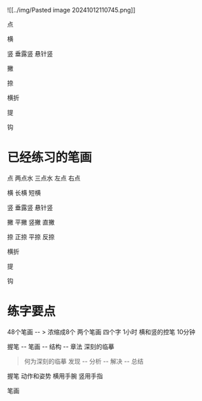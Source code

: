 
![[../img/Pasted image 20241012110745.png]]





点

横

竖    垂露竖  悬针竖

撇

捺

横折

提

钩



# 已经练习的笔画
点
两点水   三点水   左点  右点

横
长横  短横

竖
垂露竖  悬针竖

撇
平撇  竖撇  直撇

捺
正捺 平捺 反捺

横折

提

钩


# 练字要点
48个笔画 -- > 浓缩成8个
两个笔画  四个字  1小时
横和竖的控笔 10分钟

握笔 -- 笔画 -- 结构  -- 章法
深刻的临摹
> 何为深刻的临摹
> 发现 -- 分析 -- 解决 -- 总结

握笔  动作和姿势
横用手腕 竖用手指

笔画


